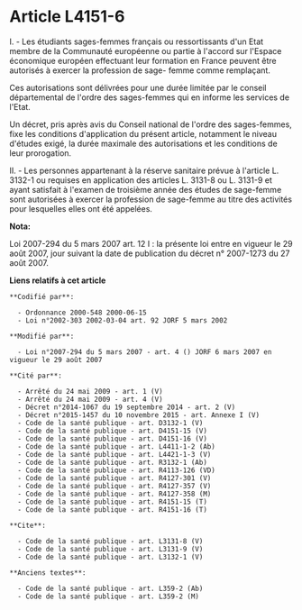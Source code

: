 # Article L4151-6

I. - Les étudiants sages-femmes français ou ressortissants d'un Etat membre de la Communauté européenne ou partie à l'accord
sur l'Espace économique européen effectuant leur formation en France peuvent être autorisés à exercer la profession de sage-
femme comme remplaçant.

Ces autorisations sont délivrées pour une durée limitée par le conseil départemental de l'ordre des sages-femmes qui en
informe les services de l'Etat.

Un décret, pris après avis du Conseil national de l'ordre des sages-femmes, fixe les conditions d'application du présent
article, notamment le niveau d'études exigé, la durée maximale des autorisations et les conditions de leur prorogation.

II. - Les personnes appartenant à la réserve sanitaire prévue à l'article L. 3132-1 ou requises en application des articles
L. 3131-8 ou L. 3131-9 et ayant satisfait à l'examen de troisième année des études de sage-femme sont autorisées à exercer la
profession de sage-femme au titre des activités pour lesquelles elles ont été appelées.

**Nota:**

Loi 2007-294 du 5 mars 2007 art. 12 I : la présente loi entre en vigueur le 29 août 2007, jour suivant la date de publication
du décret n° 2007-1273 du 27 août 2007.

**Liens relatifs à cet article**

	**Codifié par**:

	  - Ordonnance 2000-548 2000-06-15
	  - Loi n°2002-303 2002-03-04 art. 92 JORF 5 mars 2002

	**Modifié par**:

	  - Loi n°2007-294 du 5 mars 2007 - art. 4 () JORF 6 mars 2007 en vigueur le 29 août 2007

	**Cité par**:

	  - Arrêté du 24 mai 2009 - art. 1 (V)
	  - Arrêté du 24 mai 2009 - art. 4 (V)
	  - Décret n°2014-1067 du 19 septembre 2014 - art. 2 (V)
	  - Décret n°2015-1457 du 10 novembre 2015 - art. Annexe I (V)
	  - Code de la santé publique - art. D3132-1 (V)
	  - Code de la santé publique - art. D4151-15 (V)
	  - Code de la santé publique - art. D4151-16 (V)
	  - Code de la santé publique - art. L4411-1-2 (Ab)
	  - Code de la santé publique - art. L4421-1-3 (V)
	  - Code de la santé publique - art. R3132-1 (Ab)
	  - Code de la santé publique - art. R4113-126 (VD)
	  - Code de la santé publique - art. R4127-301 (V)
	  - Code de la santé publique - art. R4127-357 (V)
	  - Code de la santé publique - art. R4127-358 (M)
	  - Code de la santé publique - art. R4151-15 (T)
	  - Code de la santé publique - art. R4151-16 (T)

	**Cite**:

	  - Code de la santé publique - art. L3131-8 (V)
	  - Code de la santé publique - art. L3131-9 (V)
	  - Code de la santé publique - art. L3132-1 (V)

	**Anciens textes**:

	  - Code de la santé publique - art. L359-2 (Ab)
	  - Code de la santé publique - art. L359-2 (M)

